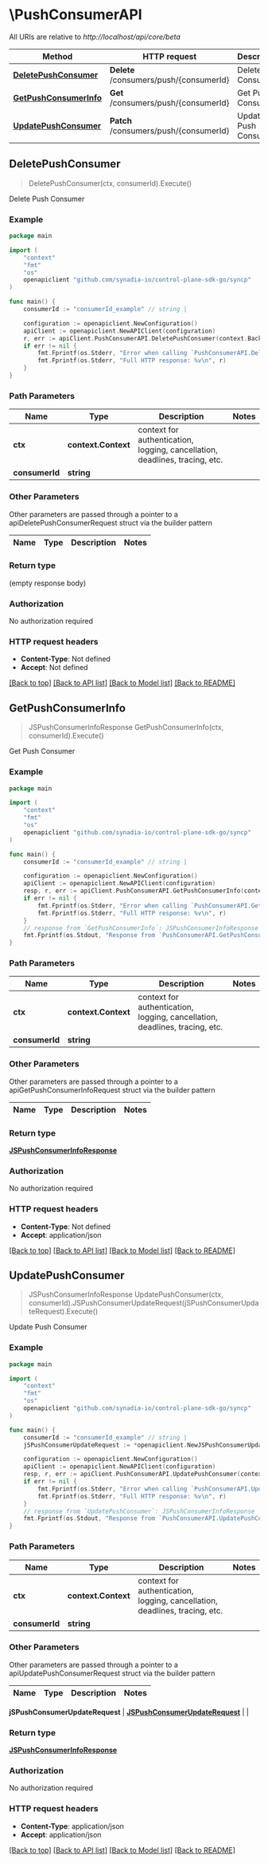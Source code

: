 # \PushConsumerAPI

All URIs are relative to *http://localhost/api/core/beta*

Method | HTTP request | Description
------------- | ------------- | -------------
[**DeletePushConsumer**](PushConsumerAPI.md#DeletePushConsumer) | **Delete** /consumers/push/{consumerId} | Delete Push Consumer
[**GetPushConsumerInfo**](PushConsumerAPI.md#GetPushConsumerInfo) | **Get** /consumers/push/{consumerId} | Get Push Consumer
[**UpdatePushConsumer**](PushConsumerAPI.md#UpdatePushConsumer) | **Patch** /consumers/push/{consumerId} | Update Push Consumer



## DeletePushConsumer

> DeletePushConsumer(ctx, consumerId).Execute()

Delete Push Consumer



### Example

```go
package main

import (
    "context"
    "fmt"
    "os"
    openapiclient "github.com/synadia-io/control-plane-sdk-go/syncp"
)

func main() {
    consumerId := "consumerId_example" // string | 

    configuration := openapiclient.NewConfiguration()
    apiClient := openapiclient.NewAPIClient(configuration)
    r, err := apiClient.PushConsumerAPI.DeletePushConsumer(context.Background(), consumerId).Execute()
    if err != nil {
        fmt.Fprintf(os.Stderr, "Error when calling `PushConsumerAPI.DeletePushConsumer``: %v\n", err)
        fmt.Fprintf(os.Stderr, "Full HTTP response: %v\n", r)
    }
}
```

### Path Parameters


Name | Type | Description  | Notes
------------- | ------------- | ------------- | -------------
**ctx** | **context.Context** | context for authentication, logging, cancellation, deadlines, tracing, etc.
**consumerId** | **string** |  | 

### Other Parameters

Other parameters are passed through a pointer to a apiDeletePushConsumerRequest struct via the builder pattern


Name | Type | Description  | Notes
------------- | ------------- | ------------- | -------------


### Return type

 (empty response body)

### Authorization

No authorization required

### HTTP request headers

- **Content-Type**: Not defined
- **Accept**: Not defined

[[Back to top]](#) [[Back to API list]](../README.md#documentation-for-api-endpoints)
[[Back to Model list]](../README.md#documentation-for-models)
[[Back to README]](../README.md)


## GetPushConsumerInfo

> JSPushConsumerInfoResponse GetPushConsumerInfo(ctx, consumerId).Execute()

Get Push Consumer



### Example

```go
package main

import (
    "context"
    "fmt"
    "os"
    openapiclient "github.com/synadia-io/control-plane-sdk-go/syncp"
)

func main() {
    consumerId := "consumerId_example" // string | 

    configuration := openapiclient.NewConfiguration()
    apiClient := openapiclient.NewAPIClient(configuration)
    resp, r, err := apiClient.PushConsumerAPI.GetPushConsumerInfo(context.Background(), consumerId).Execute()
    if err != nil {
        fmt.Fprintf(os.Stderr, "Error when calling `PushConsumerAPI.GetPushConsumerInfo``: %v\n", err)
        fmt.Fprintf(os.Stderr, "Full HTTP response: %v\n", r)
    }
    // response from `GetPushConsumerInfo`: JSPushConsumerInfoResponse
    fmt.Fprintf(os.Stdout, "Response from `PushConsumerAPI.GetPushConsumerInfo`: %v\n", resp)
}
```

### Path Parameters


Name | Type | Description  | Notes
------------- | ------------- | ------------- | -------------
**ctx** | **context.Context** | context for authentication, logging, cancellation, deadlines, tracing, etc.
**consumerId** | **string** |  | 

### Other Parameters

Other parameters are passed through a pointer to a apiGetPushConsumerInfoRequest struct via the builder pattern


Name | Type | Description  | Notes
------------- | ------------- | ------------- | -------------


### Return type

[**JSPushConsumerInfoResponse**](JSPushConsumerInfoResponse.md)

### Authorization

No authorization required

### HTTP request headers

- **Content-Type**: Not defined
- **Accept**: application/json

[[Back to top]](#) [[Back to API list]](../README.md#documentation-for-api-endpoints)
[[Back to Model list]](../README.md#documentation-for-models)
[[Back to README]](../README.md)


## UpdatePushConsumer

> JSPushConsumerInfoResponse UpdatePushConsumer(ctx, consumerId).JSPushConsumerUpdateRequest(jSPushConsumerUpdateRequest).Execute()

Update Push Consumer



### Example

```go
package main

import (
    "context"
    "fmt"
    "os"
    openapiclient "github.com/synadia-io/control-plane-sdk-go/syncp"
)

func main() {
    consumerId := "consumerId_example" // string | 
    jSPushConsumerUpdateRequest := *openapiclient.NewJSPushConsumerUpdateRequest() // JSPushConsumerUpdateRequest |  (optional)

    configuration := openapiclient.NewConfiguration()
    apiClient := openapiclient.NewAPIClient(configuration)
    resp, r, err := apiClient.PushConsumerAPI.UpdatePushConsumer(context.Background(), consumerId).JSPushConsumerUpdateRequest(jSPushConsumerUpdateRequest).Execute()
    if err != nil {
        fmt.Fprintf(os.Stderr, "Error when calling `PushConsumerAPI.UpdatePushConsumer``: %v\n", err)
        fmt.Fprintf(os.Stderr, "Full HTTP response: %v\n", r)
    }
    // response from `UpdatePushConsumer`: JSPushConsumerInfoResponse
    fmt.Fprintf(os.Stdout, "Response from `PushConsumerAPI.UpdatePushConsumer`: %v\n", resp)
}
```

### Path Parameters


Name | Type | Description  | Notes
------------- | ------------- | ------------- | -------------
**ctx** | **context.Context** | context for authentication, logging, cancellation, deadlines, tracing, etc.
**consumerId** | **string** |  | 

### Other Parameters

Other parameters are passed through a pointer to a apiUpdatePushConsumerRequest struct via the builder pattern


Name | Type | Description  | Notes
------------- | ------------- | ------------- | -------------

 **jSPushConsumerUpdateRequest** | [**JSPushConsumerUpdateRequest**](JSPushConsumerUpdateRequest.md) |  | 

### Return type

[**JSPushConsumerInfoResponse**](JSPushConsumerInfoResponse.md)

### Authorization

No authorization required

### HTTP request headers

- **Content-Type**: application/json
- **Accept**: application/json

[[Back to top]](#) [[Back to API list]](../README.md#documentation-for-api-endpoints)
[[Back to Model list]](../README.md#documentation-for-models)
[[Back to README]](../README.md)

